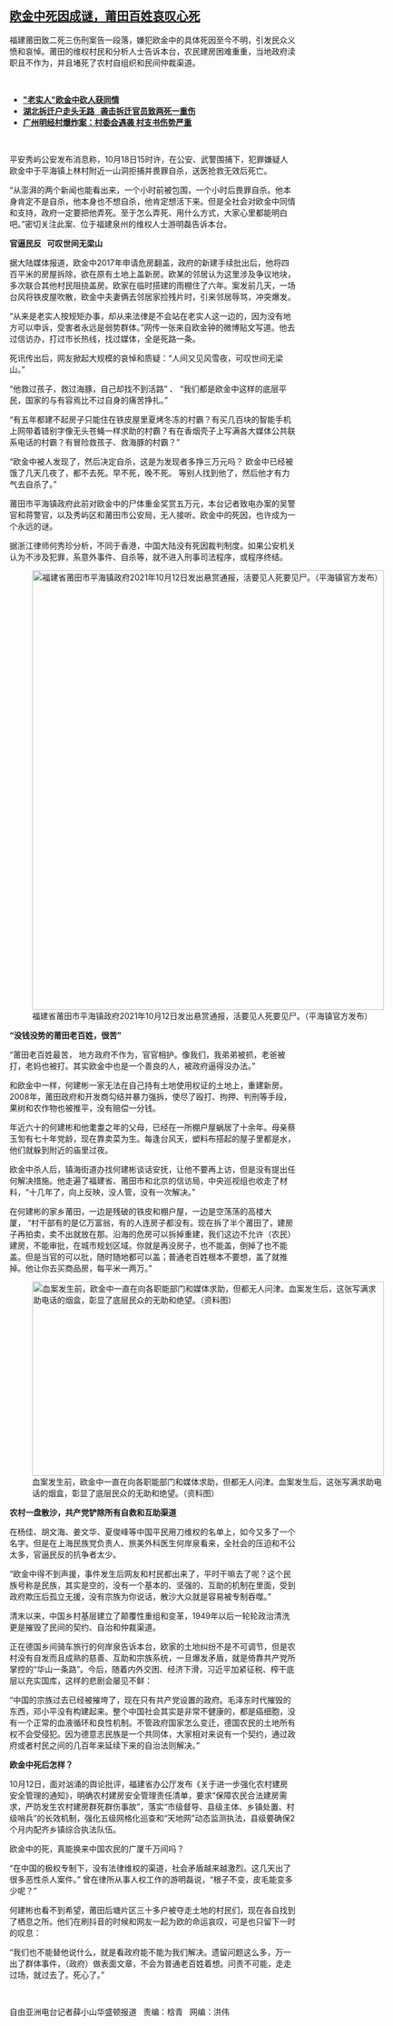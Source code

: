 <!--1634762971000-->
[欧金中死因成谜，莆田百姓哀叹心死](https://www.rfa.org/mandarin/yataibaodao/renquanfazhi/xx-10202021104004.html)
------

<p></p><p>福建莆田致二死三伤刑案告一段落，嫌犯欧金中的具体死因至今不明，引发民众义愤和哀悼。莆田的维权村民和分析人士告诉本台，农民建房困难重重，当地政府渎职且不作为，并且堵死了农村自组织和民间仲裁渠道。</p><p><br/></p><ul><li><a href="https://www.rfa.org/mandarin/yataibaodao/shehui/wy-10142021125959.html"><strong>"老实人"欧金中砍人获同情</strong></a></li><li><strong><a href="https://www.rfa.org/mandarin/yataibaodao/renquanfazhi/gf-07192021042448.html">湖北拆迁户走头无路   袭击拆迁官员致两死一重伤</a></strong></li><li><strong><a href="https://www.rfa.org/mandarin/yataibaodao/shehui/sc-03232021141707.html">广州明经村爆炸案：村委会遇袭 村支书伤势严重</a></strong></li></ul><p><br/></p><p>平安秀屿公安发布消息称，<span>10<span>月</span>18<span>日</span>15<span>时许，在公安、武警围捕下，犯罪嫌疑人欧金中于平海镇上林村附近一山洞拒捕并畏罪自杀，送医抢救无效后死亡。</span></span></p><p><span>“从澎湃的两个新闻也能看出来，一个小时前被包围，一个小时后畏罪自杀。他本身肯定不是自杀，他本身也不想自杀，他肯定想活下来。但是全社会对欧金中同情和支持，政府一定要把他弄死。至于怎么弄死、用什么方式，大家心里都能明白吧。”密切关注此案、位于福建泉州的维权人士游明磊告诉本台。</span></p><p><strong>官逼民反   可叹世间无梁山</strong></p><p><span>据大陆媒体报道，欧金中</span><span>2017<span>年申请危房翻盖，政府的新建手续批出后，他将四百</span><span>平米的房屋拆除，欲在原有土地上盖新房。欧某的邻居认为这里涉及争议地块，多次联合其他村民阻挠盖房。欧家在临时搭建的雨棚住了六年。案发前几天，一场台风将铁皮屋吹散，欧金中夫妻俩去邻居家捡残片时，引来邻居辱骂，冲突爆发。</span></span></p><p><span>“从来是老实人按规矩办事，却从来法律是不会站在老实人这一边的，因为没有地方可以申诉，受害者永远是弱势群体。”网传一张来自欧金钟的微博贴文写道。他去过信访办，打过市长热线，找过媒体，全是死路一条。</span></p><p><span>死讯传出后，网友掀起大规模的哀悼和质疑：“人间又见风雪夜，可叹世间无梁山。”</span></p><p><span>“他救过孩子，救过海豚，自己却找不到活路” <span>、</span> <span>“我们都是欧金中这样的底层平民，国家的与有容焉比不过自身的痛苦挣扎。”</span></span></p><p><span>“有五</span><span><span>年都建不起房子只能住在铁皮屋里夏烤冬冻的村霸？有买几百块的智能手机上网带着错别字像无头苍蝇一样求助的村霸？有在香烟壳子上写满各大媒体公共联系电话的村霸？有冒险救孩子、救海豚的村霸？”</span></span></p><p><span>“欧金中被人发现了，然后决定自杀，这是为发现者多挣三</span><span><span>万元吗？</span> <span>欧金中已经被饿了几天几夜了，都不去死。早不死，晚不死。</span> <span>等别人找到他了，然后他才有力气去自杀了。”</span></span></p><p><span>莆田市平海镇政府此前对欧金中的尸体重金奖赏五万元，本台记者致电办案的吴警官和蒋警官，以及秀屿区和莆田市公安局，无人接听。欧金中的死因，也许成为一个永远的谜。</span></p><p><span>据浙江律师何秀珍分析，不同于香港，中国大陆没有死因裁判制度。如果公安机关认为不涉及犯罪，系意外事件、自杀等，就不进入刑事司法程序，或程序终结。</span></p><p><span><figure class="image-richtext image-inline captioned" style="width:620px;"><img alt="福建省莆田市平海镇政府2021年10月12日发出悬赏通报，活要见人死要见尸。（平海镇官方发布）" height="774" src="https://www.rfa.org/mandarin/yataibaodao/renquanfazhi/xx-10202021104004.html/xx1020b.jpg/@@images/71b07258-0e43-444f-9ce2-09bfbf2442eb.jpeg" title="xx1020b.jpg" width="620"/><figcaption class="image-caption">福建省莆田市平海镇政府2021年10月12日发出悬赏通报，活要见人死要见尸。（平海镇官方发布）</figcaption><small></small></figure></span></p><p><strong>“没钱没势的莆田老百姓，很苦”</strong></p><p><span>“莆田老百姓最苦， <span>地方政府不作为，官官相护。像我们，我弟弟被抓，老爸被打，老妈也被打。其实欧金中也是一个善良的人，被政府逼得没办法。”</span></span></p><p><span>和欧金中一样，何建彬一家无法在自己持有土地使用权证的土地上，重建新房。</span><span>2008<span>年，莆田政府和开发商勾结并暴力强拆，使尽了殴打、拘押、判刑等手段，果树和农作物也被推平，没有赔偿一分钱。</span></span></p><p><span>年近六十的何建彬和他耄耋之年的父母，已经在一所棚户屋蜗居了十余年。母亲蔡玉訇有七十年党龄，现在靠卖菜为生。每逢台风天，塑料布搭起的屋子里都是水，他们就躲到附近的庙里过夜。</span></p><p><span>欧金中杀人后，镇海街道办找何建彬谈话安抚，让他不要再上访，但是没有提出任何解决措施。他走遍了福建省、莆田市和北京的信访局，中央巡视组也收走了材料，“十几年了，向上反映，没人管，没有一次解决。”</span></p><p><span>在何建彬的家乡莆田，一边是残破的铁皮和棚户屋，一边是空荡荡的高楼大厦，</span><span> <span>“村干部有的是亿万富翁，有的人连房子都没有。现在拆了半个莆田了，建房子再拍卖，卖不出就放在那。沿海的危房可以拆掉重建，我们这边不允许（农民）建房，不能审批，在城市规划区域。你就是再没房子，也不能盖，倒掉了也不能盖。但是当官的可以批，随时随地都可以盖；普通老百姓根本不要想，盖了就推掉。他让你去买商品房，每平米一两万。”</span></span></p><p><span><span><figure class="image-richtext image-inline captioned" style="width:620px;"><img alt="血案发生前，欧金中一直在向各职能部门和媒体求助，但都无人问津。血案发生后，这张写满求助电话的烟盒，彰显了底层民众的无助和绝望。（资料图）" height="342" src="https://www.rfa.org/mandarin/yataibaodao/renquanfazhi/xx-10202021104004.html/xx1020.jpg/@@images/2bf665df-d31a-4f74-b60b-be14f1a143fe.jpeg" title="xx1020.jpg" width="620"/><figcaption class="image-caption">血案发生前，欧金中一直在向各职能部门和媒体求助，但都无人问津。血案发生后，这张写满求助电话的烟盒，彰显了底层民众的无助和绝望。（资料图）</figcaption><small></small></figure></span></span></p><p><strong>农村一盘散沙，共产党铲除所有自救和互助渠道</strong></p><p><span>在杨佳、胡文海、姜文华、夏俊峰等中国平民用刀维权的名单上，如今又多了一个名字。但是在上海民族党负责人、旅美外科医生何岸泉看来，全社会的压迫和不公太多，官逼民反的抗争者太少。</span></p><p><span>“欧金中得不到声援，事件发生后网友和村民都出来了，平时干嘛去了呢？这个民族号称是民族，其实是空的，没有一个基本的、坚强的、互助的机制在里面，受到政府欺压后孤立无援，没有宗族为你说话，散沙大众就是容易被专制吞噬。”</span></p><p><span>清末以来，中国乡村基层建立了颠覆性重组和变革，</span><span>1949<span>年以后一轮轮政治清洗更是摧毁了民间的契约、自治和仲裁渠道。</span></span></p><p><span>正在德国乡间骑车旅行的何岸泉告诉本台，欧家的土地纠纷不是不可调节，但是农村没有自发而且成熟的慈善、互助和宗族系统，一旦爆发矛盾，就是倚靠共产党所掌控的“华山一条路”。今后，随着内外交困、经济下滑，习近平加紧征税、榨干底层以充实国库，这样的悲剧会屡见不鲜：</span></p><p><span>“中国的宗族过去已经被摧垮了，现在只有共产党设置的政府。毛泽东时代摧毁的东西，邓小平没有构建起来。整个中国社会其实是非常不健康的，都是癌细胞，没有一个正常的血液循环和良性机制。不管政府国家怎么变迁，德国农民的土地所有权不会受侵犯。因为德意志民族是一个共同体，大家相对来说有一个契约，通过政府或者村民之间的几百年来延续下来的自治法则解决。”</span></p><p><strong>欧金中死后怎样？</strong></p><p><span>10<span>月</span>12<span>日，面对汹涌的舆论批评，福建省办公厅发布《关于进一步强化农村建房安全管理的通知》，明确农村建房安全管理责任清单，要求“保障农民合法建房需求，严防发生农村建房群死群伤事故”，落实“市级督导、县级主体、乡镇处置、村级哨兵”的长效机制，强化五级网格化巡查和“天地网”动态监测执法，县级要确保</span>2<span>个月内配齐乡镇综合执法队伍。</span></span></p><p><span>欧金中的死，真能换来中国农民的广厦千万间吗？</span></p><p><span>“在中国的极权专制下，没有法律维权的渠道，社会矛盾越来越激烈。这几天出了很多恶性杀人案件。” <span>曾在律所从事人权工作的游明磊说，“根子不变，皮毛能变多少呢？”</span></span></p><p><span>何建彬也看不到希望，莆田后塘片区三十多户被夺走土地的村民们，现在各自找到了栖息之所。他们在刷抖音的时候和网友一起为欧的命运哀叹，可是也只留下一时的叹息：</span></p><p><span>“我们也不能替他说什么，就是看政府能不能为我们解决。遗留问题这么多，万一出了群体事件，（政府）做表面文章，不会为普通老百姓着想。问责不可能，走走过场，就过去了。死心了。”</span></p><p><br/></p><p><span>自由亚洲电台记者薛小山华盛顿报道   责编：梒青   网编：洪伟<br/></span></p>
